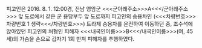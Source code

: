 피고인은 2016. 8. 1. 12:00경, 전남 영암군 <<<군아래주소>>>A<<</군아래주소>>> 앞 도로에서 같은 군 용당부두 앞 도로까지 피고인의 승용차인 (<<<차량번호>>>차량번호 1 생략<<</차량번호>>>) 트라제 승용차를 운전하여 이동하던 중, 조수석에 앉아있던 피고인의 처형인 피해자 <<<내국인이름>>>B<<</내국인이름>>>(여, 45세)의 가슴을 손으로 갑자기 1회 만져 피해자를 추행하였다.